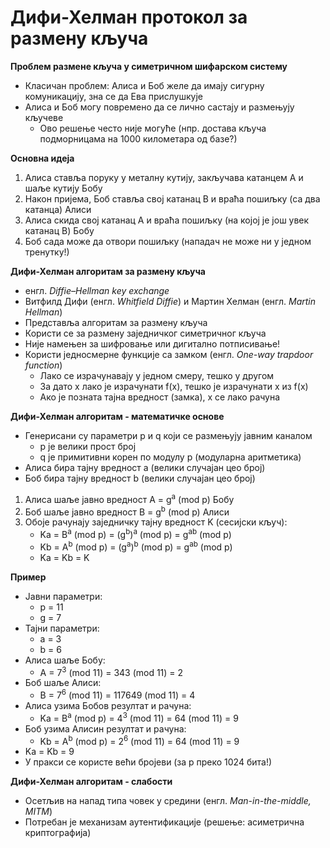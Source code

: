 # Дифи-Хелман протокол за размену кључа

**Проблем размене кључа у симетричном шифарском систему**

- Класичан проблем: Алиса и Боб желе да имају сигурну комуникацију, зна се да Ева прислушкује
- Алиса и Боб могу повремено да се лично састају и размењују кључеве
	- Ово решење често није могуће (нпр. достава кључа подморницама на 1000 километара од базе?)

**Основна идеја**

1. Алиса ставља поруку у металну кутију, закључава катанцем A и шаље кутију Бобу
2. Након пријема, Боб ставља свој катанац B и враћа пошиљку (са два катанца) Алиси
3. Алиса скида свој катанац A и враћа пошиљку (на којој је још увек катанац B) Бобу
4. Боб сада може да отвори пошиљку (нападач не може ни у једном тренутку!)

**Дифи-Хелман алгоритам за размену кључа**

- енгл. *Diffie–Hellman key exchange*
- Витфилд Дифи (енгл. *Whitfield Diffie*) и Мартин Хелман (енгл. *Martin Hellman*)
- Представља алгоритам за размену кључа
- Користи се за размену заједничког симетричног кључа
- Није намењен за шифровање или дигитално потписивање!
- Користи једносмерне функције са замком (енгл. *One-way trapdoor function*)
	- Лако се израчунавају у једном смеру, тешко у другом
	- За дато x лако је израчунати f(x), тешко је израчунати x из f(x)
	- Ако је позната тајна вредност (замка), x се лако рачуна

**Дифи-Хелман алгоритам - математичке основе**

- Генерисани су параметри p и q који се размењују јавним каналом
	- p је велики прост број
	- q је примитивни корен по модулу p (модуларна аритметика)
- Алиса бира тајну вредност a (велики случајан цео број)
- Боб бира тајну вредност b (велики случајан цео број)
1. Алиса шаље јавно вредност A = g<sup>a</sup> (mod p) Бобу
2. Боб шаље јавно вредност B = g<sup>b</sup> (mod p) Алиси
3. Обоје рачунају заједничку тајну вредност K (сесијски кључ):
	- Ka = B<sup>a</sup> (mod p) = (g<sup>b</sup>)<sup>a</sup> (mod p) = g<sup>ab</sup> (mod p)
	- Kb = A<sup>b</sup> (mod p) = (g<sup>a</sup>)<sup>b</sup> (mod p) = g<sup>ab</sup> (mod p)
	- Ka = Kb = K

**Пример**

- Јавни параметри:
	- p = 11
	- g = 7
- Тајни параметри:
	- a = 3
	- b = 6
- Алиса шаље Бобу:
	- A = 7<sup>3</sup> (mod 11) = 343 (mod 11) = 2
- Боб шаље Алиси:
	- B = 7<sup>6</sup> (mod 11) = 117649 (mod 11) = 4
- Алиса узима Бобов резултат и рачуна:
	- Ka = B<sup>a</sup> (mod p) = 4<sup>3</sup> (mod 11) = 64 (mod 11) = 9
- Боб узима Алисин резултат и рачуна:
	- Kb = A<sup>b</sup> (mod p) = 2<sup>6</sup> (mod 11) = 64 (mod 11) = 9
- Ka = Kb = 9
- У пракси се користе већи бројеви (за p преко 1024 бита!)

**Дифи-Хелман алгоритам - слабости**

- Осетљив на напад типа човек у средини (енгл. *Man-in-the-middle, MITM*)
- Потребан је механизам аутентификације (решење: асиметрична криптографија)
